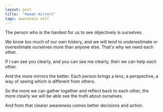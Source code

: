 ```yaml
---
layout: post
title:  "Human mirrors"
tags: awareness self
---
```


The person who is the hardest for us to see objectively is ourselves.

We know too much of our own history, and we will tend to underestimate or overestimate ourselves more than anyone else. That's why we need each other.

If I can see you clearly, and you can see me clearly, then we can help each other.

And the more mirrors the better. Each person brings a lens, a perspective, a way of seeing which is different from others.

So the more we can gather together and reflect back to each other, the more clearly we will be able see the truth about ourselves.

And from that clearer awareness comes better decisions and action.
